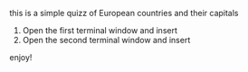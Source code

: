 this is a simple quizz of European countries and their capitals

1. Open the first terminal window and insert <make Server>
2. Open the second terminal window and insert <make Client>

enjoy!



